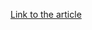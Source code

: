 [Link to the article](https://cybersecuritynews.com/pjobrat-android-rat-as-dating-instant-messaging-apps/)
